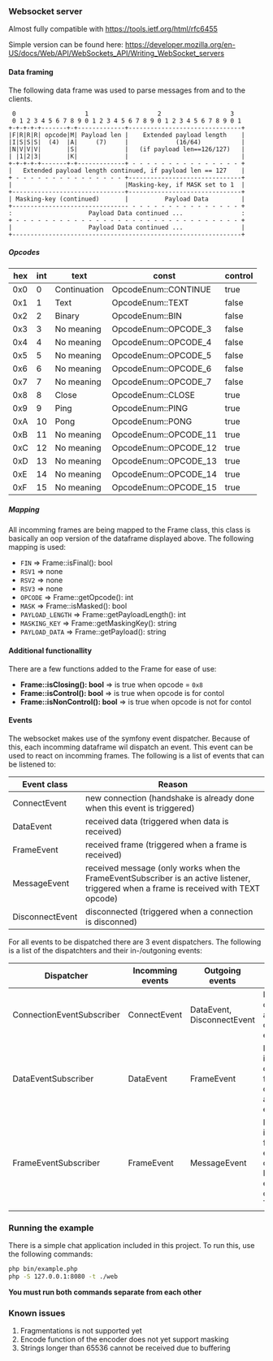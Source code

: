 ### Websocket server
Almost fully compatible with https://tools.ietf.org/html/rfc6455

Simple version can be found here:
https://developer.mozilla.org/en-US/docs/Web/API/WebSockets_API/Writing_WebSocket_servers

#### Data framing
The following data frame was used to parse messages from and
to the clients.
```
 0                   1                   2                   3
 0 1 2 3 4 5 6 7 8 9 0 1 2 3 4 5 6 7 8 9 0 1 2 3 4 5 6 7 8 9 0 1
+-+-+-+-+-------+-+-------------+-------------------------------+
|F|R|R|R| opcode|M| Payload len |    Extended payload length    |
|I|S|S|S|  (4)  |A|     (7)     |             (16/64)           |
|N|V|V|V|       |S|             |   (if payload len==126/127)   |
| |1|2|3|       |K|             |                               |
+-+-+-+-+-------+-+-------------+ - - - - - - - - - - - - - - - +
|   Extended payload length continued, if payload len == 127    |
+ - - - - - - - - - - - - - - - +-------------------------------+
|                               |Masking-key, if MASK set to 1  |
+-------------------------------+-------------------------------+
| Masking-key (continued)       |          Payload Data         |
+-------------------------------- - - - - - - - - - - - - - - - +
:                     Payload Data continued ...                :
+ - - - - - - - - - - - - - - - - - - - - - - - - - - - - - - - +
|                     Payload Data continued ...                |
+---------------------------------------------------------------+
```

##### Opcodes
| hex | int | text                 | const                  | control |
|-----|-----|----------------------|------------------------|---------|
| 0x0 | 0   | Continuation         | OpcodeEnum::CONTINUE   | true    |
| 0x1 | 1   | Text                 | OpcodeEnum::TEXT       | false   |
| 0x2 | 2   | Binary               | OpcodeEnum::BIN        | false   |
| 0x3 | 3   | No meaning           | OpcodeEnum::OPCODE_3   | false   |
| 0x4 | 4   | No meaning           | OpcodeEnum::OPCODE_4   | false   |
| 0x5 | 5   | No meaning           | OpcodeEnum::OPCODE_5   | false   |
| 0x6 | 6   | No meaning           | OpcodeEnum::OPCODE_6   | false   |
| 0x7 | 7   | No meaning           | OpcodeEnum::OPCODE_7   | false   |
| 0x8 | 8   | Close                | OpcodeEnum::CLOSE      | true    |
| 0x9 | 9   | Ping                 | OpcodeEnum::PING       | true    |
| 0xA | 10  | Pong                 | OpcodeEnum::PONG       | true    |
| 0xB | 11  | No meaning           | OpcodeEnum::OPCODE_11  | true    |
| 0xC | 12  | No meaning           | OpcodeEnum::OPCODE_12  | true    |
| 0xD | 13  | No meaning           | OpcodeEnum::OPCODE_13  | true    |
| 0xE | 14  | No meaning           | OpcodeEnum::OPCODE_14  | true    |
| 0xF | 15  | No meaning           | OpcodeEnum::OPCODE_15  | true    |

##### Mapping
All incomming frames are being mapped to the Frame class, this class
is basically an oop version of the dataframe displayed above. The
following mapping is used:

 - `FIN` => Frame::isFinal(): bool
 - `RSV1` => none
 - `RSV2` => none
 - `RSV3` => none
 - `OPCODE` => Frame::getOpcode(): int
 - `MASK` => Frame::isMasked(): bool
 - `PAYLOAD_LENGTH` => Frame::getPayloadLength(): int
 - `MASKING_KEY` => Frame::getMaskingKey(): string
 - `PAYLOAD_DATA` => Frame::getPayload(): string

#### Additional functionallity
There are a few functions added to the Frame for ease of use:
 - __Frame::isClosing(): bool__ => is true when opcode = `0x8`
 - __Frame::isControl(): bool__ => is true when opcode is for contol
 - __Frame::isNonControl(): bool__ => is true when opcode is not
 for contol

#### Events
The websocket makes use of the symfony event dispatcher. Because of this,
each incomming dataframe wil dispatch an event. This event can be used
to react on incomming frames. The following is a list of events that
can be listened to:

| Event class     | Reason                                                                                                                                        |
|-----------------|-----------------------------------------------------------------------------------------------------------------------------------------------|
| ConnectEvent    | new connection (handshake is already done when this event is triggered)                                                                       |
| DataEvent       | received data (triggered when data is received)                                                                                               |
| FrameEvent      | received frame (triggered when a frame is received)                                                                                           |
| MessageEvent    | received message (only works when the FrameEventSubscriber is an active listener, triggered when a frame is received with TEXT opcode)        |
| DisconnectEvent | disconnected (triggered when a connection is disconned)                                                                                       |

For all events to be dispatched there are 3 event dispatchers. The following is a list of the dispatchters and their in-/outgoning events:

| Dispatcher                    | Incomming events  | Outgoing events            | Purpose                                                                         |
|-------------------------------|-------------------|----------------------------|---------------------------------------------------------------------------------|
| ConnectionEventSubscriber     | ConnectEvent      | DataEvent, DisconnectEvent | Handle connection and map connection events                                     |
| DataEventSubscriber           | DataEvent         | FrameEvent                 | Parse incomming data to a frame and dispatch as frame event                     |
| FrameEventSubscriber          | FrameEvent        | MessageEvent               | Handle incomming frame event and dispatch a Message event if the opcode is TEXT |

### Running the example
There is a simple chat application included in this project. To run this, use the following commands:
```bash
php bin/example.php
php -S 127.0.0.1:8080 -t ./web
```
__You must run both commands separate from each other__

### Known issues
1. Fragmentations is not supported yet
2. Encode function of the encoder does not yet support masking
3. Strings longer than 65536 cannot be received due to buffering
